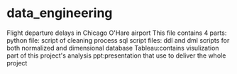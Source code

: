# data_engineering
Flight departure delays in Chicago O'Hare airport 
This file contains 4 parts:
python file: script of cleaning process
sql script files: ddl and dml scripts for both normalized and dimensional database
Tableau:contains visulization part of this project's analysis
ppt:presentation that use to deliver the whole project
